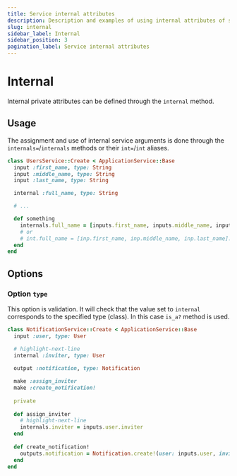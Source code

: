 ```yaml
---
title: Service internal attributes
description: Description and examples of using internal attributes of service
slug: internal
sidebar_label: Internal
sidebar_position: 3
pagination_label: Service internal attributes
---
```


# Internal

Internal private attributes can be defined through the `internal` method.

## Usage

The assignment and use of internal service arguments is done through the `internals=`/`internals` methods or their `int=`/`int` aliases.

```ruby
class UsersService::Create < ApplicationService::Base
  input :first_name, type: String
  input :middle_name, type: String
  input :last_name, type: String

  internal :full_name, type: String

  # ...

  def something
    internals.full_name = [inputs.first_name, inputs.middle_name, inputs.last_name].compact.join(" ")
    # or
    # int.full_name = [inp.first_name, inp.middle_name, inp.last_name].compact.join(" ")
  end
end
```

## Options

### Option `type`

This option is validation.
It will check that the value set to `internal` corresponds to the specified type (class).
In this case `is_a?` method is used.

```ruby
class NotificationService::Create < ApplicationService::Base
  input :user, type: User

  # highlight-next-line
  internal :inviter, type: User
  
  output :notification, type: Notification

  make :assign_inviter
  make :create_notification!
  
  private
  
  def assign_inviter
    # highlight-next-line
    internals.inviter = inputs.user.inviter
  end
  
  def create_notification!
    outputs.notification = Notification.create!(user: inputs.user, inviter: internals.inviter)
  end
end
```
